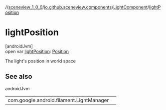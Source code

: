 //[sceneview_1_0_0](../../../index.md)/[io.github.sceneview.components](../index.md)/[LightComponent](index.md)/[lightPosition](light-position.md)

# lightPosition

[androidJvm]\
open var [lightPosition](light-position.md): [Position](../../io.github.sceneview.math/index.md#945960193%2FClasslikes%2F-602047187)

The light's position in world space

## See also

androidJvm

| | |
|---|---|
| com.google.android.filament.LightManager |  |
